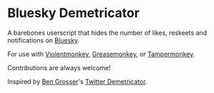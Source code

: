 # Bluesky Demetricator
A barebones userscript that hides the number of likes, reskeets and notifications on [Bluesky](https://bsky.app/).

For use with [Violentmonkey](https://violentmonkey.github.io/), [Greasemonkey](https://www.greasespot.net/), or [Tampermonkey](https://www.tampermonkey.net/).

Contributions are always welcome!

Inspired by [Ben Grosser](https://bengrosser.com/)'s [Twitter Demetricator](https://bengrosser.com/projects/twitter-demetricator/).
